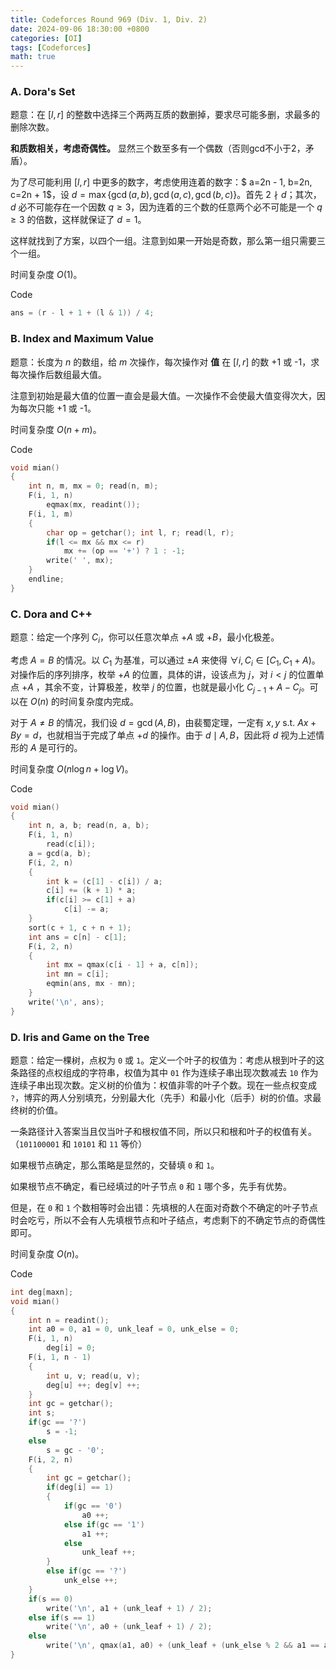 ```yaml
---
title: Codeforces Round 969 (Div. 1, Div. 2) 
date: 2024-09-06 18:30:00 +0800
categories: [OI]
tags: [Codeforces]
math: true
---
```



### A. Dora's Set

题意：在 $[l,r]$ 的整数中选择三个两两互质的数删掉，要求尽可能多删，求最多的删除次数。

**和质数相关，考虑奇偶性。** 显然三个数至多有一个偶数（否则gcd不小于2，矛盾）。

为了尽可能利用 $[l,r]$ 中更多的数字，考虑使用连着的数字：$ a=2n - 1, b=2n, c=2n + 1$，设 $d = \max \{\gcd(a,b), \gcd(a,c), \gcd(b,c) \}$。首先 $2 \nmid d$；其次，$d$ 必不可能存在一个因数 $q \geq 3$，因为连着的三个数的任意两个必不可能是一个 $q \geq 3$ 的倍数，这样就保证了 $d=1$。

这样就找到了方案，以四个一组。注意到如果一开始是奇数，那么第一组只需要三个一组。

时间复杂度 $O(1)$。

Code

```cpp
ans = (r - l + 1 + (l & 1)) / 4;
```

### B. Index and Maximum Value

题意：长度为 $n$ 的数组，给 $m$ 次操作，每次操作对 **值** 在 $[l,r]$ 的数 +1 或 -1，求每次操作后数组最大值。

注意到初始是最大值的位置一直会是最大值。一次操作不会使最大值变得次大，因为每次只能 +1 或 -1。

时间复杂度 $O(n+m)$。

Code

```cpp
void mian()
{
    int n, m, mx = 0; read(n, m);
    F(i, 1, n)
        eqmax(mx, readint());
    F(i, 1, m)
    {
        char op = getchar(); int l, r; read(l, r);
        if(l <= mx && mx <= r)
            mx += (op == '+') ? 1 : -1;
        write(' ', mx);
    }
    endline;
}
```

### C. Dora and C++

题意：给定一个序列 $C_i$，你可以任意次单点 $+A$ 或 $+B$，最小化极差。

考虑 $A=B$ 的情况。以 $C_1$ 为基准，可以通过 $\pm A$ 来使得 $\forall i, C_i \in [C_1, C_1 + A)$。对操作后的序列排序，枚举 $+A$ 的位置，具体的讲，设该点为 $j$，对 $i < j$ 的位置单点 $+A$ ，其余不变，计算极差，枚举 $j$ 的位置，也就是最小化 $C_{j - 1} + A - C_j$。可以在 $O(n)$ 的时间复杂度内完成。

对于 $A \neq B$ 的情况，我们设 $d =\gcd(A,B)$，由裴蜀定理，一定有 $x,y$ $\text{s.t.}$ $Ax+By=d$，也就相当于完成了单点 $+d$ 的操作。由于 $d\mid A,B$，因此将 $d$ 视为上述情形的 $A$ 是可行的。

时间复杂度 $O(n \log n + \log V)$。

Code

```cpp
void mian()
{
    int n, a, b; read(n, a, b);
    F(i, 1, n)  
        read(c[i]);
    a = gcd(a, b);
    F(i, 2, n)
    {
        int k = (c[1] - c[i]) / a;
        c[i] += (k + 1) * a;
        if(c[i] >= c[1] + a)
            c[i] -= a;
    }
    sort(c + 1, c + n + 1);
    int ans = c[n] - c[1];
    F(i, 2, n)
    {
        int mx = qmax(c[i - 1] + a, c[n]);
        int mn = c[i];
        eqmin(ans, mx - mn);
    }
    write('\n', ans);
}
```

### D. Iris and Game on the Tree

题意：给定一棵树，点权为 `0` 或 `1`。定义一个叶子的权值为：考虑从根到叶子的这条路径的点权组成的字符串，权值为其中 `01` 作为连续子串出现次数减去 `10` 作为连续子串出现次数。定义树的价值为：权值非零的叶子个数。现在一些点权变成 `?`，博弈的两人分别填充，分别最大化（先手）和最小化（后手）树的价值。求最终树的价值。

一条路径计入答案当且仅当叶子和根权值不同，所以只和根和叶子的权值有关。（`101100001` 和 `10101` 和 `11` 等价）

如果根节点确定，那么策略是显然的，交替填 `0` 和 `1`。

如果根节点不确定，看已经填过的叶子节点 `0` 和 `1` 哪个多，先手有优势。

但是，在 `0` 和 `1` 个数相等时会出错：先填根的人在面对奇数个不确定的叶子节点时会吃亏，所以不会有人先填根节点和叶子结点，考虑剩下的不确定节点的奇偶性即可。

时间复杂度 $O(n)$。

Code

```cpp
int deg[maxn];
void mian()
{
    int n = readint();
    int a0 = 0, a1 = 0, unk_leaf = 0, unk_else = 0;
    F(i, 1, n)
        deg[i] = 0;
    F(i, 1, n - 1)
    {
        int u, v; read(u, v);
        deg[u] ++; deg[v] ++;
    }
    int gc = getchar();
    int s;
    if(gc == '?')
        s = -1;
    else
        s = gc - '0';
    F(i, 2, n)
    {
        int gc = getchar();
        if(deg[i] == 1)
        {
            if(gc == '0')
                a0 ++;
            else if(gc == '1')
                a1 ++;
            else
                unk_leaf ++;
        }
        else if(gc == '?')
            unk_else ++;
    }
    if(s == 0)
        write('\n', a1 + (unk_leaf + 1) / 2);
    else if(s == 1)
        write('\n', a0 + (unk_leaf + 1) / 2);
    else
        write('\n', qmax(a1, a0) + (unk_leaf + (unk_else % 2 && a1 == a0) / 2));
}

```